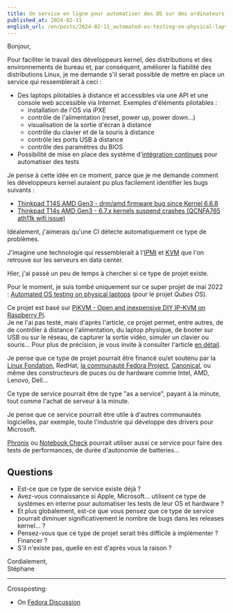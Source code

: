 ```yaml
---
title: Un service en ligne pour automatiser des OS sur des ordinateurs portables physiques ?
published_at: 2024-02-11
english_url: /en/posts/2024-02-11_automated-os-testing-on-physical-laptops-as-a-service/
---
```


Bonjour,

Pour faciliter le travail des développeurs kernel, des distributions et des environnements de bureau et, par conséquent, améliorer la fiabilité des distributions Linux, je me demande s'il serait possible de mettre en place un service qui ressemblerait à ceci :

- Des laptops pilotables à distance et accessibles via une API et une console web accessible via Internet. Exemples d'éléments pilotables :
  - installation de l'OS via iPXE
  - contrôle de l'alimentation (reset, power up, power down…)
  - visualisation de la sortie d'écran à distance
  - contrôle du clavier et de la souris à distance
  - contrôle les ports USB à distance
  - contrôle des paramètres du BIOS
- Possibilité de mise en place des système d'[intégration continues](https://fr.wikipedia.org/wiki/Int%C3%A9gration_continue) pour automatiser des tests

Je pense à cette idée en ce moment, parce que je me demande comment les développeurs kernel auraient pu plus facilement identifier les bugs suivants :

- [Thinkpad T14S AMD Gen3 - drm/amd firmware bug since Kernel 6.6.8](https://discussion.fedoraproject.org/t/thinkpad-t14s-amd-gen3-drm-amd-firmware-bug-since-kernel-6-6-8/104888)
- [Thinkpad T14s AMD Gen3 - 6.7.x kernels suspend crashes (QCNFA765 ath11k wifi issue)](https://discussion.fedoraproject.org/t/thinkpad-t14s-amd-gen3-6-7-x-kernels-suspend-crashes-qcnfa765-ath11k-wifi-issue/104887)

Idéalement, j'aimerais qu'une CI détecte automatiquement ce type de problèmes.

J'imagine une technologie qui ressemblerait à l'[IPMI](https://en.wikipedia.org/wiki/Intelligent_Platform_Management_Interface) et [KVM](https://en.wikipedia.org/wiki/KVM_switch) que l'on retrouve sur les serveurs en data center.

Hier, j'ai passé un peu de temps à chercher si ce type de projet existe.

Pour le moment, je suis tombé uniquement sur ce super projet de mai 2022 : [Automated OS testing on physical laptops](https://www.qubes-os.org/news/2022/05/05/automated-os-testing-on-physical-laptops/) (pour le projet _Qubes OS_).

Ce projet est basé sur [PiKVM - Open and inexpensive DIY IP-KVM on Raspberry Pi](https://pikvm.org/).  
Je ne l'ai pas testé, mais d'après l'article, ce projet permet, entre autres, de de contrôler à distance l'alimentation, du laptop physique, de booter sur USB ou sur le réseau, de capturer la sortie vidéo, simuler un clavier ou souris…
Pour plus de précision, je vous invite à consulter l'article [en détail](https://www.qubes-os.org/news/2022/05/05/automated-os-testing-on-physical-laptops/).

Je pense que ce type de projet pourrait être financé ou/et soutenu par la [Linux Fondation](https://www.linuxfoundation.org/), RedHat, [la communauté Fedora Project](https://en.wikipedia.org/wiki/Fedora_Project), [Canonical](<https://en.wikipedia.org/wiki/Canonical_(company)>), ou même des constructeurs de puces ou de hardware comme Intel, AMD, Lenovo, Dell…

Ce type de service pourrait être de type "as a service", payant à la minute, tout comme l'achat de serveur à la minute.

Je pense que ce service pourrait être utile à d'autres communautés logicielles, par exemple, toute l'industrie qui développe des drivers pour Microsoft.

[Phronix](https://www.phoronix.com/) ou [Notebook Check](https://www.notebookcheck.net) pourrait utiliser aussi ce service pour faire des tests de performances, de durée d'autonomie de batteries…

## Questions

- Est-ce que ce type de service existe déjà ?
- Avez-vous connaissance si Apple, Microsoft… utilisent ce type de systèmes en interne pour automatiser les tests de leur OS et hardware ?
- Et plus globalement, est-ce que vous pensez que ce type de service pourrait diminuer significativement le nombre de bugs dans les releases kernel… ?
- Pensez-vous que ce type de projet serait très difficile à implémenter ? Financer ?
- S'il n'existe pas, quelle en est d'après vous la raison ?

Cordialement,  
Stéphane

---

Crossposting:

- On [Fedora Discussion](https://discussion.fedoraproject.org/t/automated-os-testing-on-physical-laptops-as-a-service/105051)
